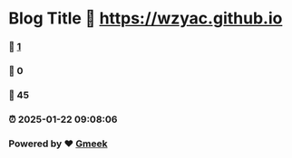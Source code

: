# Blog Title :link: https://wzyac.github.io 
### :page_facing_up: [1](https://wzyac.github.io/tag.html) 
### :speech_balloon: 0 
### :hibiscus: 45 
### :alarm_clock: 2025-01-22 09:08:06 
### Powered by :heart: [Gmeek](https://github.com/Meekdai/Gmeek)
